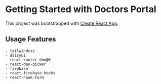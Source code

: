 # Getting Started with Doctors Portal

This project was bootstrapped with [Create React App](https://github.com/facebook/create-react-app).

## Usage Features

    - tailwindcss
    - daisyui
    - react-router-dom@6
    - react-day-picker
    - firebase
    - react-firebase-hooks
    - react-hook-form
